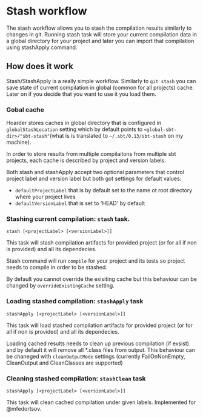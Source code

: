 # Stash workflow

The stash workflow allows you to stash the compilation results similarly to changes in git. Running stash task will store your current compilation data in a global directory for your project and later you can import that compilation using stashApply command. 

## How does it work

Stash/StashApply is a really simple workflow. Similarly to `git stash` you can save state of current compilation in global (common for all projects) cache. Later on if you decide that you want to use it you load them.

### Gobal cache

Hoarder stores caches in global directory that is configured in `globalStashLocation` setting which by default points to `<global-sbt-dir>/"sbt-stash"`(what is is translated to `~/.sbt/0.13/sbt-stash` on my machine).

In order to store results from multiple compilaitons from multiple sbt projects, each cache is described by project and version labels.

Both stash and stashApply accept two optional parameters that control project label and version label but both got settings for default values:
* `defaultProjectLabel` that is by default set to the name ot root directory where your project lives
* `defaultVersionLabel` that is set to 'HEAD' by default

### Stashing current compilation: `stash` task.

`stash [<projectLabel> [<versionLabel>]]`

This task will stash compilation artifacts for provided project (or for all if non is provided) and all its dependecies.

Stash command will run `compile` for your project and its tests so project needs to compile in order to be stashed.

By default you cannot override the exisiting cache but this behaviour can be changed by `overrideExistingCache` setting.

### Loading stashed compilation: `stashApply` task

`stashApply [<projectLabel> [<versionLabel>]]`

This task will load stashed compilation artifacts for provided project (or for all if non is provided) and all its dependecies.

Loading cached results needs to clean up previous compilation (if exsist) and by default it will remove all *.class files from output. This behaviour can be chaneged with `cleanOutputMode` settings (currently FailOnNonEmpty, CleanOutput and CleanClasses are supported)

### Cleaning stashed compilation: `stashClean` task

`stashApply [<projectLabel> [<versionLabel>]]`

This task will clean cached compilation under given labels. Implemented for @mfedortsov. 
